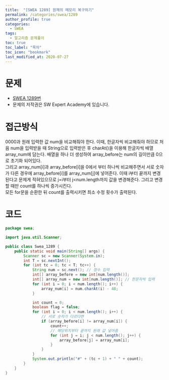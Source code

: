 ```yaml
---
title:  "[SWEA 1289] 원재의 메모리 복구하기"
permalink: /categories/swea/1289
author_profile: true
categories:
  - SWEA
tags:
  - 알고리즘 문제풀이
toc: true
toc_label: "목차"
toc_icon: "bookmark"
last_modified_at: 2020-07-27
---
```

# 문제
* [SWEA 1289번](https://swexpertacademy.com/main/code/problem/problemDetail.do?contestProbId=AV19AcoKI9sCFAZN)
* 문제의 저작권은 SW Expert Academy에 있습니다.  

# 접근방식 
0000과 원래 입력한 값 num을 비교해줘야 한다.
이때, 한글자씩 비교해줘야 하므로 처음 num을 입력받을 때 String으로 입력받은 후 charAt()을 이용해 한글자씩 배열array_num에 담는다. 배열을 하나 더 생성하여 array_before는 num의 길이만큼 0으로 초기화 되어있다.  
그리고 array_num[i]과 array_before[i]을 0에서 부터 하나씩 비교해주면서 서로 숫자가 다른 경우에 array_before[i]를 array_num[j]에 넣어준다. 이때 i부터 끝까지 변경된다고 문제게 적혀있으므로 j=i부터 j<num.length까지 값을 변경해준다. 그리고 변경할 때만 count를 하나씩 증가시킨다.  
모든 for문을 순환한 뒤 count를 출력시키면 최소 수정 횟수가 출력된다.  

# 코드
```java
package swea;

import java.util.Scanner;

public class Swea_1289 {
	public static void main(String[] args) {
		Scanner sc = new Scanner(System.in);
		int T = sc.nextInt();
		for (int tc = 0; tc < T; tc++) {
			String num = sc.next(); // 정수 입력
			int[] array_before = new int[num.length()];
			int[] array_num = new int[num.length()]; // 한문자씩 입력
			for (int i = 0; i < num.length(); i++) {
				array_num[i] = num.charAt(i) - 48;
			}

			int count = 0;
			boolean flag = false;
			for (int i = 0; i < num.length(); i++) {
				// 서로 숫자가 다르다면
				if (array_before[i] != array_num[i]) {
					count++;
					// 해당위치부터 끝까지 원래 값 넣어줌
					for (int j = i; j < num.length(); j++) {
						array_before[j] = array_num[i];
					}
				}
			}
			System.out.println("#" + (tc + 1) + " " + count);
		}
	}
}
```
